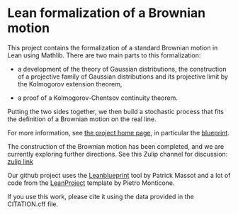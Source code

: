 # Lean formalization of a Brownian motion

This project contains the formalization of a standard Brownian motion in Lean using Mathlib.
There are two main parts to this formalization:

* a development of the theory of Gaussian distributions, the construction of a projective family of Gaussian distributions and its projective limit by the Kolmogorov extension theorem,

* a proof of a Kolmogorov-Chentsov continuity theorem.

Putting the two sides together, we then build a stochastic process that fits the definition of a Brownian motion on the real line.

For more information, see [the project home page](https://remydegenne.github.io/brownian-motion/), in particular the [blueprint](https://remydegenne.github.io/brownian-motion/blueprint/).

The construction of the Brownian motion has been completed, and we are currently exploring further directions.
See this Zulip channel for discussion: [zulip link](https://leanprover.zulipchat.com/#narrow/channel/509433-Brownian-motion)

Our github project uses the [Leanblueprint](https://github.com/PatrickMassot/leanblueprint) tool by Patrick Massot and a lot of code from the [LeanProject](https://github.com/pitmonticone/LeanProject) template by Pietro Monticone.

If you use this work, please cite it using the data provided in the CITATION.cff file.
